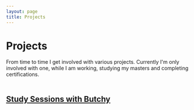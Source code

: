 ```yaml
---
layout: page
title: Projects
---
```


# Projects
From time to time I get involved with various projects. Currently I'm only involved with one, while I am working, studying my masters and completing certifications.
<br /><br />
## [Study Sessions with Butchy](https://pwnageByButchy.github.io/2019/09/study-sessions-with-butchy/)
